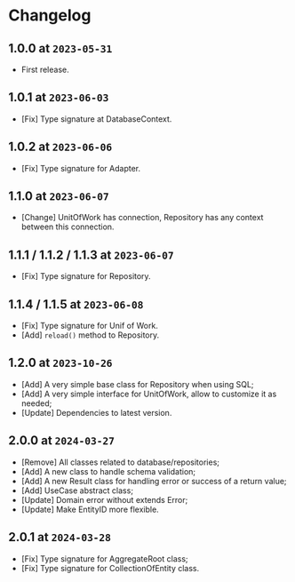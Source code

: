# Changelog

## 1.0.0 at `2023-05-31`

* First release.

## 1.0.1 at `2023-06-03`

* [Fix] Type signature at DatabaseContext.

## 1.0.2 at `2023-06-06`

* [Fix] Type signature for Adapter.

## 1.1.0 at `2023-06-07`

* [Change] UnitOfWork has connection, Repository has any context between this connection.

## 1.1.1 / 1.1.2 / 1.1.3 at `2023-06-07`

* [Fix] Type signature for Repository.

## 1.1.4 / 1.1.5 at `2023-06-08`

* [Fix] Type signature for Unif of Work.
* [Add] `reload()` method to Repository.

## 1.2.0 at `2023-10-26`

* [Add] A very simple base class for Repository when using SQL;
* [Add] A very simple interface for UnitOfWork, allow to customize it as needed;
* [Update] Dependencies to latest version.

## 2.0.0 at `2024-03-27`

* [Remove] All classes related to database/repositories;
* [Add] A new class to handle schema validation;
* [Add] A new Result class for handling error or success of a return value;
* [Add] UseCase abstract class;
* [Update] Domain error without extends Error;
* [Update] Make EntityID more flexible.

## 2.0.1 at `2024-03-28`

* [Fix] Type signature for AggregateRoot class;
* [Fix] Type signature for CollectionOfEntity class.
